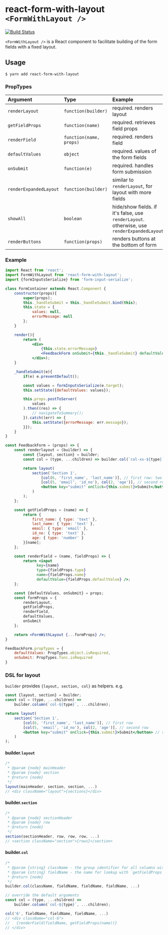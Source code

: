 # react-form-with-layout `<FormWithLayout />`

[![Build Status](https://travis-ci.org/blacktangent/react-layout-builder.svg?branch=master)](https://travis-ci.org/blacktangent/react-layout-builder)

`<FormWithLayout />` is a React component to facilitate building of the form fields with a fixed layout.

## Usage

```
$ yarn add react-form-with-layout
```

### PropTypes
Argument    | Type        | Example
:-----------| :-----------| :-----------
`renderLayout `| `function(builder)`| required. renders layout
`getFieldProps `| `function(name)`      | required. retrieves field props
`renderField `| `function(name, props)`      | required. renders field
`defaultValues `| `object`      | required. values of the form fields
`onSubmit `| `function(e)`      | required. handles form submission
`renderExpandedLayout` | `function(builder)` | similar to `renderLayout`, for layout with more fields
`showAll` | `boolean` | hide/show fields. if it's false, use `renderLayout`. otherwise, use `renderExpandedLayout`
`renderButtons` | `function(props)` | renders buttons at the bottom of form

### Example

```jsx
import React from 'react';
import FormWithLayout from 'react-form-with-layout';
import {formInputsSerialize} from 'form-input-serialize';

class FormContainer extends React.Component {
    constructor(props){
        super(props);
        this._handleSubmit = this._handleSubmit.bind(this);
        this.state = {
            values: null,
            errorMessage: null
        };
    }

    render(){
        return (
            <div>
                {this.state.errorMessage}
                <FeedbackForm onSubmit={this._handleSubmit} defaultValues={this.state.defaultValues} />
            </div>);
    }

    _handleSubmit(e){
        if(e) e.preventDefault();

        const values = formInputsSerialize(e.target);
        this.setState({defaultValues: values});

        this.props.postToServer(
            values
        ).then((res) => {
            // navigateToSummary();
        }).catch((err) => {
            this.setState({errorMessage: err.message});
        }});
    }
}

const FeedbackForm = (props) => {
    const renderlayout = (builder) => {
        const {layout, section} = builder;
        const col = (type, ...children) => builder.col(`col-xs-${type}`, ...children);

        return layout(
            section('Section 1',
                [col(6, 'first_name', 'last_name')], // first row: two 6 cols
                [col(5, 'email', 'id_no'), col(2, 'age')], // second row: two 5 cols, one 2 cols
                <button key="submit" onClick={this.submit}>Submit</button>
            )
        );
    };

    const getFieldProps = (name) => {
        return {
            first_name: { type: 'text' },
            last_name: { type: 'text' },
            email: { type: 'email' },
            id_no: { type: 'text' },
            age: { type: 'number' }
        }[name];
    };

    const renderField = (name, fieldProps) => {
        return <input
              key={name}
              type={fieldProps.type}
              name={fieldProps.name}
              defaultValue={fieldProps.defaultValue} />;
    };

    const {defaultValues, onSubmit} = props;
    const formProps = {
        renderLayout,
        getFieldProps,
        renderField,
        defaultValues,
        onSubmit
    };

    return <FormWithLayout {...formProps} />;
}

FeedbackForm.propTypes = {
    defaultValues: PropTypes.object.isRequired,
    onSubmit: PropTypes.func.isRequired
}
```

### DSL for layout
`builder` provides `{layout, section, col}` as helpers. e.g.

```jsx
const {layout, section} = builder;
const col = (type, ...children) =>
    builder.column(`col-${type}`, ...children);

return layout(
    section('Section 1',
        [col(6, 'first_name', 'last_name')], // first row
        [col(5, 'email', 'id_no'), col(2, 'age')], // second row
        <button key="submit" onClick={this.submit}>Submit</button> // regular
    )
);

```

#### builder.`layout`
```jsx
/*
 * @param {node} mainHeader
 * @param {node} section
 * @return {node}
 */
layout(mainHeader, section, section, ...)
// <div className="layout">{sections}</div>
```
#### builder.`section`
```jsx
/*
 * @param {node} sectionHeader
 * @param {node} row
 * @return {node}
 */
section(sectionHeader, row, row, row, ...)
// <section className="section">{rows}</section>
```

#### builder.`col`
```jsx
/*
 * @param {string} className - the group identifier for all columns within.
 * @param {string} fieldName - the name for lookup with `getFieldProps`+`renderField`
 * @return {node}
 */
builder.col(className, fieldName, fieldName, fieldName, ...)

// override the default arguments
const col = (type, ...children) =>
    builder.column(`col-${type}`, ...children);

col('6', fieldName, fieldName, fieldName, ...)
// <div className="col-6">
//   {renderField(fieldName, getFieldProps(name))}
// </div>

```
